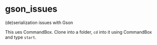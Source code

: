 # gson_issues
(de)serialization issues with Gson

This ues CommandBox. Clone into a folder, `cd` into it using CommandBox and type `start`.
